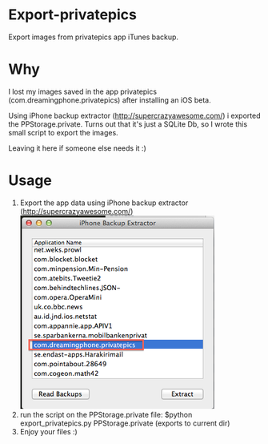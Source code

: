 Export-privatepics
==================

Export images from privatepics app iTunes backup.


Why
==================
I lost my images saved in the app privatepics (com.dreamingphone.privatepics) after installing an iOS beta.

Using iPhone backup extractor (http://supercrazyawesome.com/) i exported the PPStorage.private.
Turns out that it's just a SQLite Db, so I wrote this small script to export the images.

Leaving it here if someone else needs it :)

Usage
==================
1. Export the app data using iPhone backup extractor (http://supercrazyawesome.com/)
![](https://raw.githubusercontent.com/endast/Export-privatepics/master/docs/extractor.png)
2. run the script on the PPStorage.private file: $python export_privatepics.py PPStorage.private (exports to current dir)
3. Enjoy your files :)
